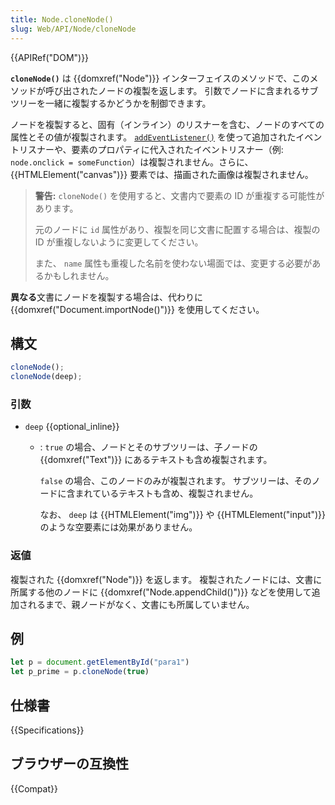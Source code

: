 ```yaml
---
title: Node.cloneNode()
slug: Web/API/Node/cloneNode
---
```

{{APIRef("DOM")}}

**`cloneNode()`** は {{domxref("Node")}} インターフェイスのメソッドで、このメソッドが呼び出されたノードの複製を返します。
引数でノードに含まれるサブツリーを一緒に複製するかどうかを制御できます。

ノードを複製すると、固有（インライン）のリスナーを含む、ノードのすべての属性とその値が複製されます。 [`addEventListener()`](/ja/docs/Web/API/EventTarget/addEventListener) を使って追加されたイベントリスナーや、要素のプロパティに代入されたイベントリスナー（例: `node.onclick = someFunction`）は複製されません。さらに、 {{HTMLElement("canvas")}} 要素では、描画された画像は複製されません。

> **警告:** `cloneNode()` を使用すると、文書内で要素の ID が重複する可能性があります。
>
> 元のノードに `id` 属性があり、複製を同じ文書に配置する場合は、複製の ID が重複しないように変更してください。
>
> また、 `name` 属性も重複した名前を使わない場面では、変更する必要があるかもしれません。

**異なる**文書にノードを複製する場合は、代わりに {{domxref("Document.importNode()")}} を使用してください。

## 構文

```js
cloneNode();
cloneNode(deep);
```

### 引数

- `deep` {{optional_inline}}

  - : `true` の場合、ノードとそのサブツリーは、子ノードの {{domxref("Text")}} にあるテキストも含め複製されます。

    `false` の場合、このノードのみが複製されます。
    サブツリーは、そのノードに含まれているテキストも含め、複製されません。

    なお、 `deep` は {{HTMLElement("img")}} や {{HTMLElement("input")}} のような空要素には効果がありません。

### 返値

複製された {{domxref("Node")}} を返します。
複製されたノードには、文書に所属する他のノードに {{domxref("Node.appendChild()")}} などを使用して追加されるまで、親ノードがなく、文書にも所属していません。

## 例

```js
let p = document.getElementById("para1")
let p_prime = p.cloneNode(true)
```

## 仕様書

{{Specifications}}

## ブラウザーの互換性

{{Compat}}
